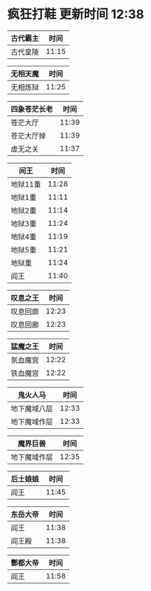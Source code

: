 # 疯狂打鞋 更新时间 12:38

| 古代霸主   | 时间    |
|--------|-------|
| 古代皇陵 | 11:15 |

| 无相天魔   | 时间    |
|--------|-------|
| 无相炼狱 | 11:25 |

| 四象苍茫长老   | 时间    |
|--------|-------|
| 苍茫大厅 | 11:39 |
| 苍茫大厅掉 | 11:39 |
| 虚无之关 | 11:37 |

| 间王   | 时间    |
|--------|-------|
| 地狱11重 | 11:28 |
| 地狱1重 | 11:11 |
| 地狱2重 | 11:14 |
| 地狱3重 | 11:24 |
| 地狱4重 | 11:19 |
| 地狱5重 | 11:21 |
| 地狱重 | 11:24 |
| 阎王 | 11:40 |

| 叹息之王   | 时间    |
|--------|-------|
| 叹息回廓 | 12:23 |
| 叹息回廊 | 12:23 |

| 猛魔之王   | 时间    |
|--------|-------|
| 氛血魔宫 | 12:22 |
| 铁血魔宫 | 12:22 |

| 鬼火人马   | 时间    |
|--------|-------|
| 地下魔域八层 | 12:33 |
| 地下魔域作层 | 12:33 |

| 魔界巨兽   | 时间    |
|--------|-------|
| 地下魔域作层 | 12:35 |

| 后土娘娘   | 时间    |
|--------|-------|
| 阎王 | 11:45 |

| 东岳大帝   | 时间    |
|--------|-------|
| 阎王 | 11:38 |
| 阎王殿 | 11:38 |

| 酆都大帝   | 时间    |
|--------|-------|
| 阎王 | 11:58 |